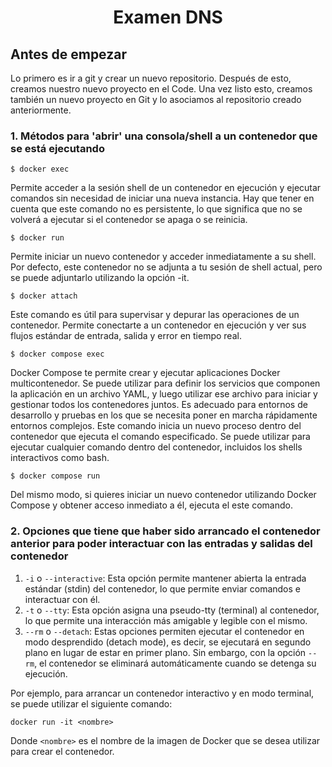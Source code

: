 
<h1 align="center"> Examen DNS </h1>

## Antes de empezar
Lo primero es ir a git y crear un nuevo repositorio. Después de esto, creamos nuestro nuevo proyecto en el Code. Una vez listo esto, creamos también un nuevo proyecto en Git y lo asociamos al repositorio creado anteriormente.

### 1. Métodos para 'abrir' una consola/shell a un contenedor que se está ejecutando

    $ docker exec

Permite acceder a la sesión shell de un contenedor en ejecución y ejecutar comandos sin necesidad de iniciar una nueva instancia. Hay que tener en cuenta que este comando no es persistente, lo que significa que no se volverá a ejecutar si el contenedor se apaga o se reinicia.

    $ docker run

Permite iniciar un nuevo contenedor y acceder inmediatamente a su shell. Por defecto, este contenedor no se adjunta a tu sesión de shell actual, pero se puede adjuntarlo utilizando la opción -it.

    $ docker attach

Este comando es útil para supervisar y depurar las operaciones de un contenedor. Permite conectarte a un contenedor en ejecución y ver sus flujos estándar de entrada, salida y error en tiempo real.

    $ docker compose exec

Docker Compose te permite crear y ejecutar aplicaciones Docker multicontenedor. Se puede utilizar para definir los servicios que componen la aplicación en un archivo YAML, y luego utilizar ese archivo para iniciar y gestionar todos los contenedores juntos. Es adecuado para entornos de desarrollo y pruebas en los que se necesita poner en marcha rápidamente entornos complejos. Este comando inicia un nuevo proceso dentro del contenedor que ejecuta el comando especificado. Se puede utilizar para ejecutar cualquier comando dentro del contenedor, incluidos los shells interactivos como bash.

    $ docker compose run

Del mismo modo, si quieres iniciar un nuevo contenedor utilizando Docker Compose y obtener acceso inmediato a él, ejecuta el este comando.

### 2. Opciones que tiene que haber sido arrancado el contenedor anterior para poder interactuar con las entradas y salidas del contenedor

1. `-i` o `--interactive`: Esta opción permite mantener abierta la entrada estándar (stdin) del contenedor, lo que permite enviar comandos e interactuar con él.
2. `-t` o `--tty`: Esta opción asigna una pseudo-tty (terminal) al contenedor, lo que permite una interacción más amigable y legible con el mismo.
3. `--rm` o `--detach`: Estas opciones permiten ejecutar el contenedor en modo desprendido (detach mode), es decir, se ejecutará en segundo plano en lugar de estar en primer plano. Sin embargo, con la opción `--rm`, el contenedor se eliminará automáticamente cuando se detenga su ejecución.

Por ejemplo, para arrancar un contenedor interactivo y en modo terminal, se puede utilizar el siguiente comando:

```
docker run -it <nombre>
```

Donde `<nombre>` es el nombre de la imagen de Docker que se desea utilizar para crear el contenedor.

